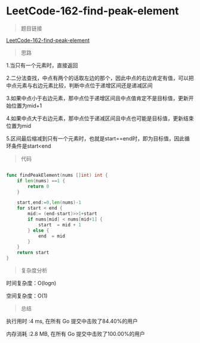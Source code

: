 # LeetCode-162-find-peak-element

> 题目链接

[LeetCode-162-find-peak-element](https://leetcode-cn.com/problems/find-peak-element/)

> 思路

1.当只有一个元素时，直接返回

2.二分法查找，中点有两个的话取左边的那个，因此中点的右边肯定有值，可以把中点元素与右边元素比较，判断中点位于递增区间还是递减区间

3.如果中点小于右边元素，那中点位于递增区间且中点值肯定不是目标值，更新开始位置为mid+1

4.如果中点大于右边元素，那中点位于递减区间且中点也可能是目标值，更新结束位置为mid

5.区间最后缩减到只有一个元素时，也就是start==end时，即为目标值，因此循环条件是start<end


> 代码

```go

func findPeakElement(nums []int) int {
    if len(nums) ==1 {
        return 0
    }

    start,end:=0,len(nums)-1
    for start < end {
        mid:= (end-start)>>1+start
        if nums[mid] < nums[mid+1] {
            start  = mid + 1
        } else { 
            end  = mid
        }
    }
    return start
}


```

> 复杂度分析

时间复杂度：O(logn)

空间复杂度：O(1)

> 总结

执行用时 :4 ms, 在所有 Go 提交中击败了84.40%的用户

内存消耗 :2.8 MB, 在所有 Go 提交中击败了100.00%的用户


